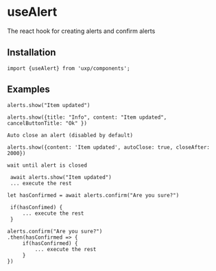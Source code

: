 # useAlert



The react hook for creating alerts and confirm alerts



## Installation



```tsx
import {useAlert} from 'uxp/components';
```

## Examples



```tsx
alerts.show("Item updated")
```



```tsx
alerts.show({title: "Info", content: "Item updated", cancelButtonTitle: "Ok" })
```



```tsx
Auto close an alert (disabled by default)

alerts.show({content: 'Item updated', autoClose: true, closeAfter: 2000})
```



```tsx
wait until alert is closed

 await alerts.show("Item updated")
 ... execute the rest
```



```tsx
let hasConfirmed = await alerts.confirm("Are you sure?")

 if(hasConfimed) {
     ... execute the rest
 }
```



```tsx
alerts.confirm("Are you sure?")
.then(hasConfirmed => {
     if(hasConfirmed) {
         ... execute the rest
     }
})
```

